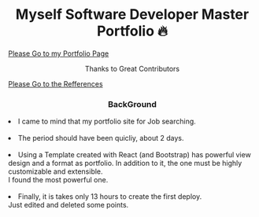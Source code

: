 <h1 align="center"> Myself Software Developer Master Portfolio 🔥 </h1> 
<a href="https://moriyaryota.com">Please Go to my Portfolio Page</a>

<p align="center">Thanks to Great Contributors</p>
<a href="https://github.com/ashutosh1919/masterPortfolio">Please Go to the Refferences</a>

<h3 align="center"> BackGround </h3>

<li>I came to mind that my portfolio site for Job searching.</li>
<br/>
<li>The period should have been quicliy, about 2 days.</li>
<br/>
<li>
Using a Template created with React (and Bootstrap) has powerful view design and a format as portfolio. In addition to it, the one must be highly customizable and extensible.
<br/>
I found the most powerful one.
</li>
<br/>
<li>
Finally, it is takes only 13 hours to create the first deploy. <br/>
Just edited and deleted some points.
</li>



